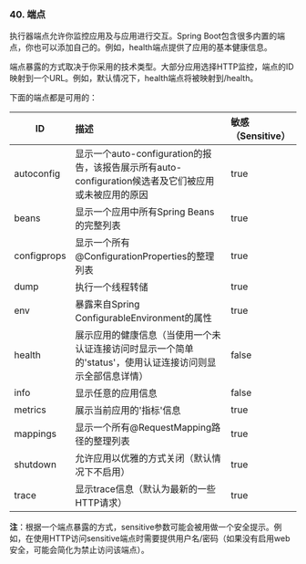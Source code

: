 ### 40. 端点

执行器端点允许你监控应用及与应用进行交互。Spring Boot包含很多内置的端点，你也可以添加自己的。例如，health端点提供了应用的基本健康信息。

端点暴露的方式取决于你采用的技术类型。大部分应用选择HTTP监控，端点的ID映射到一个URL。例如，默认情况下，health端点将被映射到/health。

下面的端点都是可用的：

| ID | 描述　|敏感（Sensitive）|
| ---- | :----- | :----- |
|autoconfig|显示一个auto-configuration的报告，该报告展示所有auto-configuration候选者及它们被应用或未被应用的原因|true|
|beans|显示一个应用中所有Spring Beans的完整列表|true|
|configprops|显示一个所有@ConfigurationProperties的整理列表|true|
|dump|执行一个线程转储|true|
|env|暴露来自Spring　ConfigurableEnvironment的属性|true|
|health|展示应用的健康信息（当使用一个未认证连接访问时显示一个简单的'status'，使用认证连接访问则显示全部信息详情）|false|
|info|显示任意的应用信息|false|
|metrics|展示当前应用的'指标'信息|true|
|mappings|显示一个所有@RequestMapping路径的整理列表|true|
|shutdown|允许应用以优雅的方式关闭（默认情况下不启用）|true|
|trace|显示trace信息（默认为最新的一些HTTP请求）|true|

**注**：根据一个端点暴露的方式，sensitive参数可能会被用做一个安全提示。例如，在使用HTTP访问sensitive端点时需要提供用户名/密码（如果没有启用web安全，可能会简化为禁止访问该端点）。
